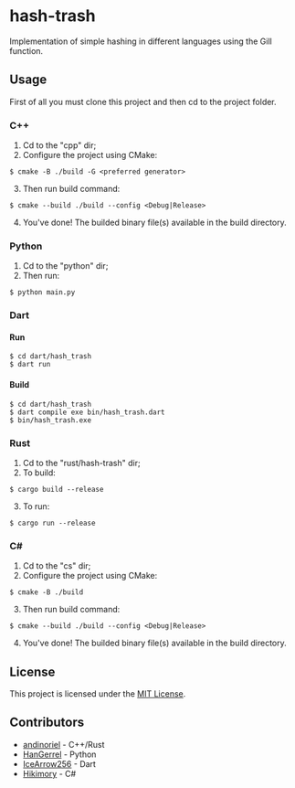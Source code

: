 # hash-trash
Implementation of simple hashing in different languages using the Gill function.

## Usage 

First of all you must clone this project and then cd to the project folder.

### C++

1. Cd to the "cpp" dir;
2. Configure the project using CMake:
```
$ cmake -B ./build -G <preferred generator>
```
3. Then run build command:
```
$ cmake --build ./build --config <Debug|Release>
```
4. You've done! The builded binary file(s) available in the build directory.

### Python

1. Cd to the "python" dir;
2. Then run:
```
$ python main.py
```

### Dart

#### Run

```
$ cd dart/hash_trash
$ dart run
```

#### Build

```
$ cd dart/hash_trash
$ dart compile exe bin/hash_trash.dart
$ bin/hash_trash.exe
```

### Rust

1. Cd to the "rust/hash-trash" dir;
2. To build:
```
$ cargo build --release
```
3. To run:
```
$ cargo run --release
```

### C#

1. Cd to the "cs" dir;
2. Configure the project using CMake:
```
$ cmake -B ./build
```
3. Then run build command:
```
$ cmake --build ./build --config <Debug|Release>
```
4. You've done! The builded binary file(s) available in the build directory. 

## License

This project is licensed under the [MIT License](LICENSE).

## Contributors

* [andinoriel](https://github.com/Andinoriel) - C++/Rust
* [HanGerrel](https://github.com/HanGerrel) - Python
* [IceArrow256](https://github.com/IceArrow256) - Dart
* [Hikimory](https://github.com/Hikimory) - C#
